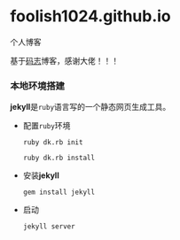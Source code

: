 # foolish1024.github.io
个人博客

基于[码志](https://mazhuang.org/)博客，感谢大佬！！！



### 本地环境搭建

**jekyll**是`ruby`语言写的一个静态网页生成工具。

- 配置`ruby`环境

  `ruby dk.rb init`

  `ruby dk.rb install`

- 安装**jekyll**

  `gem install jekyll`

- 启动

  `jekyll server`
